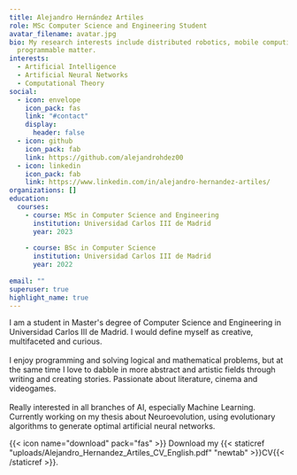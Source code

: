 ```yaml
---
title: Alejandro Hernández Artiles
role: MSc Computer Science and Engineering Student
avatar_filename: avatar.jpg
bio: My research interests include distributed robotics, mobile computing and
  programmable matter.
interests:
  - Artificial Intelligence
  - Artificial Neural Networks
  - Computational Theory
social:
  - icon: envelope
    icon_pack: fas
    link: "#contact"
    display:
      header: false
  - icon: github
    icon_pack: fab
    link: https://github.com/alejandrohdez00
  - icon: linkedin
    icon_pack: fab
    link: https://www.linkedin.com/in/alejandro-hernandez-artiles/
organizations: []
education:
  courses:
    - course: MSc in Computer Science and Engineering
      institution: Universidad Carlos III de Madrid
      year: 2023
    
    - course: BSc in Computer Science
      institution: Universidad Carlos III de Madrid
      year: 2022
      
email: ""
superuser: true
highlight_name: true
---
```

<!--StartFragment-->

I am a student in Master's degree of Computer Science and Engineering in Universidad Carlos III de Madrid. I would define myself as creative, multifaceted and curious.\
\
I enjoy programming and solving logical and mathematical problems, but at the same time I love to dabble in more abstract and artistic fields through writing and creating stories. Passionate about literature, cinema and videogames.\
\
Really interested in all branches of AI, especially Machine Learning. Currently working on my thesis about Neuroevolution, using evolutionary algorithms to generate optimal artificial neural networks.

<!--EndFragment-->

{{< icon name="download" pack="fas" >}} Download my {{< staticref "uploads/Alejandro_Hernandez_Artiles_CV_English.pdf" "newtab" >}}CV{{< /staticref >}}.